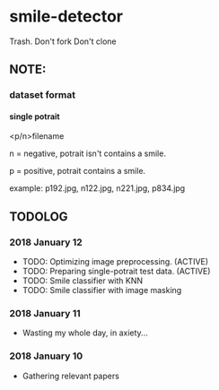 # smile-detector
Trash.
Don't fork
Don't clone

## NOTE:
### dataset format
#### single potrait
<p/n>filename

n = negative, potrait isn't contains a smile.

p = positive, potrait contains a smile.

example: p192.jpg, n122.jpg, n221.jpg, p834.jpg


## TODOLOG
### 2018 January 12
- TODO: Optimizing image preprocessing. (ACTIVE)
- TODO: Preparing single-potrait test data. (ACTIVE)
- TODO: Smile classifier with KNN
- TODO: Smile classifier with image masking

### 2018 January 11
- Wasting my whole day, in axiety...

### 2018 January 10
- Gathering relevant papers
